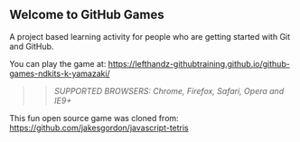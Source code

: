 ## Welcome to GitHub Games

A project based learning activity for people who are getting started with Git and GitHub.

You can play the game at: https://lefthandz-githubtraining.github.io/github-games-ndkits-k-yamazaki/

>> _*SUPPORTED BROWSERS*: Chrome, Firefox, Safari, Opera and IE9+_

This fun open source game was cloned from: https://github.com/jakesgordon/javascript-tetris
